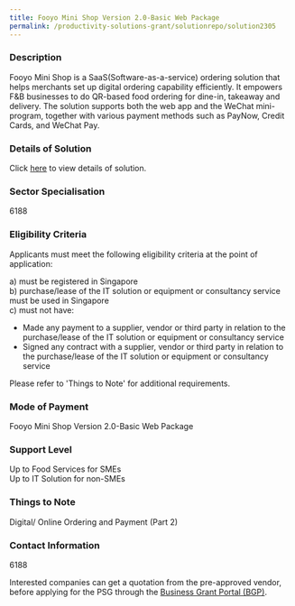 ```yaml
---
title: Fooyo Mini Shop Version 2.0-Basic Web Package
permalink: /productivity-solutions-grant/solutionrepo/solution2305
---
```


### Description

Fooyo Mini Shop is a SaaS(Software-as-a-service) ordering solution that helps merchants set up digital ordering capability efficiently. It empowers F&B businesses to do QR-based food ordering for dine-in, takeaway and delivery. The solution supports both the web app and the WeChat mini-program, together with various payment methods such as PayNow, Credit Cards, and WeChat Pay.

### Details of Solution

Click <a href='Fooyo Pte. Ltd.' target='_blank' rel='noopener'>here</a> to view details of solution.

### Sector Specialisation

 6188 

### Eligibility Criteria

Applicants must meet the following eligibility criteria at the point of application:

a) must be registered in Singapore <br>
b) purchase/lease of the IT solution or equipment or consultancy service must be used in Singapore <br>
c) must not have:
- Made any payment to a supplier, vendor or third party in relation to the purchase/lease of the IT solution or equipment or consultancy service
- Signed any contract with a supplier, vendor or third party in relation to the purchase/lease of the IT solution or equipment or consultancy service

Please refer to 'Things to Note' for additional requirements.

### Mode of Payment
Fooyo Mini Shop Version 2.0-Basic Web Package

### Support Level
Up to Food Services for SMEs <br>
Up to IT Solution for non-SMEs

### Things to Note
Digital/ Online Ordering and Payment (Part 2)

### Contact Information
6188

Interested companies can get a quotation from the pre-approved vendor, before applying for the PSG through the <a target='_blank' rel='noopener' href='https://www.businessgrants.gov.sg/'>Business Grant Portal (BGP)</a>.
